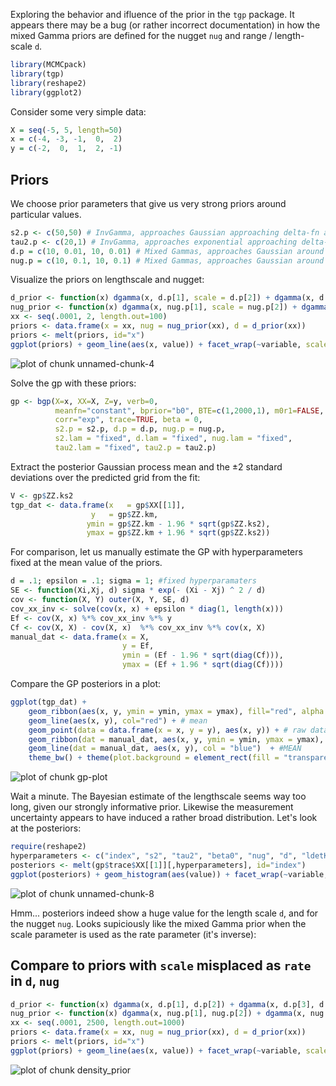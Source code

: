 Exploring the behavior and ifluence of the prior in the `tgp` package.  It appears there may be a bug (or rather incorrect documentation) in how the mixed Gamma priors are defined for the nugget `nug` and range / length-scale `d`.  








```r
library(MCMCpack)
library(tgp)
library(reshape2)
library(ggplot2)
```




Consider some very simple data:


```r
X = seq(-5, 5, length=50)
x = c(-4, -3, -1,  0,  2)
y = c(-2,  0,  1,  2, -1)
```



## Priors

We choose prior parameters that give us very strong priors around particular values.  


```r
s2.p <- c(50,50) # InvGamma, approaches Gaussian approaching delta-fn around 1
tau2.p <- c(20,1) # InvGamma, approaches exponential approaching delta-fn around 0
d.p = c(10, 0.01, 10, 0.01) # Mixed Gammas, approaches Gaussian around 0.1, with var .001
nug.p = c(10, 0.1, 10, 0.1) # Mixed Gammas, approaches Gaussian around 1, with var .1
```


Visualize the priors on lengthscale and nugget:


```r
d_prior <- function(x) dgamma(x, d.p[1], scale = d.p[2]) + dgamma(x, d.p[3], scale = d.p[4])
nug_prior <- function(x) dgamma(x, nug.p[1], scale = nug.p[2]) + dgamma(x, nug.p[3], scale = nug.p[4])
xx <- seq(.0001, 2, length.out=100)
priors <- data.frame(x = xx, nug = nug_prior(xx), d = d_prior(xx))
priors <- melt(priors, id="x")
ggplot(priors) + geom_line(aes(x, value)) + facet_wrap(~variable, scale="free")
```

![plot of chunk unnamed-chunk-4](http://carlboettiger.info/assets/figures/2012-12-10-ad33204a80-unnamed-chunk-4.png) 



Solve the gp with these priors:


```r
gp <- bgp(X=x, XX=X, Z=y, verb=0,
          meanfn="constant", bprior="b0", BTE=c(1,2000,1), m0r1=FALSE, 
          corr="exp", trace=TRUE, beta = 0,
          s2.p = s2.p, d.p = d.p, nug.p = nug.p,
          s2.lam = "fixed", d.lam = "fixed", nug.lam = "fixed", 
          tau2.lam = "fixed", tau2.p = tau2.p)
```




Extract the posterior Gaussian process mean and the $\pm 2$ standard deviations over the predicted grid from the fit:


```r
V <- gp$ZZ.ks2
tgp_dat <- data.frame(x   = gp$XX[[1]], 
                  y   = gp$ZZ.km, 
                 ymin = gp$ZZ.km - 1.96 * sqrt(gp$ZZ.ks2), 
                 ymax = gp$ZZ.km + 1.96 * sqrt(gp$ZZ.ks2))
```



For comparison, let us manually estimate the GP with hyperparameters fixed at the mean value of the priors.  



```r
d = .1; epsilon = .1; sigma = 1; #fixed hyperparamaters
SE <- function(Xi,Xj, d) sigma * exp(- (Xi - Xj) ^ 2 / d)
cov <- function(X, Y) outer(X, Y, SE, d) 
cov_xx_inv <- solve(cov(x, x) + epsilon * diag(1, length(x)))
Ef <- cov(X, x) %*% cov_xx_inv %*% y
Cf <- cov(X, X) - cov(X, x)  %*% cov_xx_inv %*% cov(x, X)
manual_dat <- data.frame(x = X, 
                         y = Ef, 
                         ymin = (Ef - 1.96 * sqrt(diag(Cf))), 
                         ymax = (Ef + 1.96 * sqrt(diag(Cf))))
```



Compare the GP posteriors in a plot:


```r
ggplot(tgp_dat) +
    geom_ribbon(aes(x, y, ymin = ymin, ymax = ymax), fill="red", alpha = .1) + # Var
    geom_line(aes(x, y), col="red") + # mean
    geom_point(data = data.frame(x = x, y = y), aes(x, y)) + # raw data
    geom_ribbon(dat = manual_dat, aes(x, y, ymin = ymin, ymax = ymax), fill = "blue", alpha = .1) + # Var
    geom_line(dat = manual_dat, aes(x, y), col = "blue")  + #MEAN    
    theme_bw() + theme(plot.background = element_rect(fill = "transparent",colour = NA))
```

![plot of chunk gp-plot](http://carlboettiger.info/assets/figures/2012-12-10-ad33204a80-gp-plot.png) 



Wait a minute. The Bayesian estimate of the lengthscale seems way too long, given our strongly informative prior. Likewise the measurement uncertainty appears to have induced a rather broad distribution.  Let's look at the posteriors:



```r
require(reshape2)
hyperparameters <- c("index", "s2", "tau2", "beta0", "nug", "d", "ldetK")
posteriors <- melt(gp$trace$XX[[1]][,hyperparameters], id="index")
ggplot(posteriors) + geom_histogram(aes(value)) + facet_wrap(~variable, scales="free")
```

![plot of chunk unnamed-chunk-8](http://carlboettiger.info/assets/figures/2012-12-10-ad33204a80-unnamed-chunk-8.png) 


Hmm... posteriors indeed show a huge value for the length scale `d`, and for the nugget `nug`.  Looks supiciously like the mixed Gamma prior when the scale parameter is used as the rate parameter (it's inverse):

## Compare to priors with `scale` misplaced as `rate` in `d`, `nug`


```r
d_prior <- function(x) dgamma(x, d.p[1], d.p[2]) + dgamma(x, d.p[3], d.p[4])
nug_prior <- function(x) dgamma(x, nug.p[1], nug.p[2]) + dgamma(x, nug.p[3], nug.p[4])
xx <- seq(.0001, 2500, length.out=1000)
priors <- data.frame(x = xx, nug = nug_prior(xx), d = d_prior(xx))
priors <- melt(priors, id="x")
ggplot(priors) + geom_line(aes(x, value)) + facet_wrap(~variable, scale="free")
```

![plot of chunk density_prior](http://carlboettiger.info/assets/figures/2012-12-10-ad33204a80-density_prior.png) 












